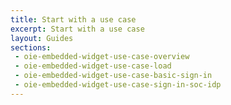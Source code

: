 ```yaml
---
title: Start with a use case
excerpt: Start with a use case
layout: Guides
sections:
 - oie-embedded-widget-use-case-overview
 - oie-embedded-widget-use-case-load
 - oie-embedded-widget-use-case-basic-sign-in
 - oie-embedded-widget-use-case-sign-in-soc-idp
---
```

